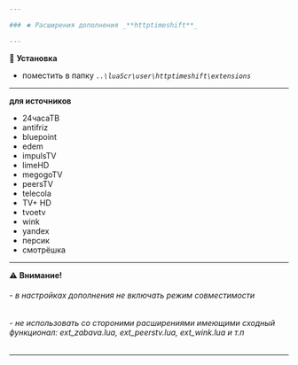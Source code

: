 ```yaml
---

### ★ Расширения дополнения _**httptimeshift**_

---
```

📌 **Установка**
- поместить в папку _`..\luaScr\user\httptimeshift\extensions`_

---

**для источников**
- 24часаТВ
- antifriz
- bluepoint
- edem
- impulsTV
- limeHD
- megogoTV
- peersTV
- telecola
- TV+ HD
- tvoetv
- wink
- yandex
- персик
- смотрёшка

---

⚠ **Внимание!**
###### - _в настройках дополнения не включать режим совместимости_
###### - _не использовать со стороними расширениями имеющими сходный функционал: ext_zabava.lua, ext_peerstv.lua, ext_wink.lua и т.п_

---

